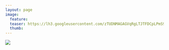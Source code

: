```yaml
---
layout: page
image:
  feature:
  teaser: https://lh3.googleusercontent.com/zTUDNMAGAGVqRgLTJTFDCpLPmS9AV7VI7kEtfwb0wic=w245
  thumb:
---
```


[![](https://lh3.googleusercontent.com/9ivMTlCPW6aThVtDtd8vy6d1_HH1hXGLLJuZxqnmQRA=w800)](https://lh3.googleusercontent.com/9ivMTlCPW6aThVtDtd8vy6d1_HH1hXGLLJuZxqnmQRA=s0)
